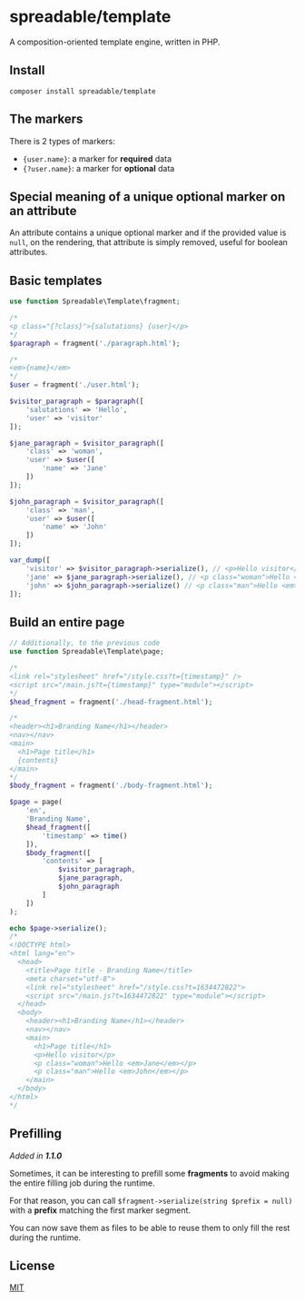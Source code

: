 # spreadable/template

A composition-oriented template engine, written in PHP.

## Install

`composer install spreadable/template`


## The markers

There is 2 types of markers:
* `{user.name}`: a marker for **required** data
* `{?user.name}`: a marker for **optional** data


## Special meaning of a unique optional marker on an attribute

An attribute contains a unique optional marker and if the provided
value is `null`, on the rendering, that attribute is simply removed,
useful for boolean attributes.

## Basic templates

```php
use function Spreadable\Template\fragment;

/*
<p class="{?class}">{salutations} {user}</p>
*/
$paragraph = fragment('./paragraph.html');

/*
<em>{name}</em>
*/
$user = fragment('./user.html');

$visitor_paragraph = $paragraph([
    'salutations' => 'Hello',
    'user' => 'visitor'
]);

$jane_paragraph = $visitor_paragraph([
    'class' => 'woman',
    'user' => $user([
        'name' => 'Jane'
    ])
]);

$john_paragraph = $visitor_paragraph([
    'class' => 'man',
    'user' => $user([
        'name' => 'John'
    ])
]);

var_dump([
    'visitor' => $visitor_paragraph->serialize(), // <p>Hello visitor</p>
    'jane' => $jane_paragraph->serialize(), // <p class="woman">Hello <em>Jane</em></p>"
    'john' => $john_paragraph->serialize() // <p class="man">Hello <em>John</em></p>
]);
```

## Build an entire page

```php
// Additionally, to the previous code
use function Spreadable\Template\page;

/*
<link rel="stylesheet" href="/style.css?t={timestamp}" />
<script src="/main.js?t={timestamp}" type="module"></script>
*/
$head_fragment = fragment('./head-fragment.html');

/*
<header><h1>Branding Name</h1></header>
<nav></nav>
<main>
  <h1>Page title</h1>
  {contents}
</main>
*/ 
$body_fragment = fragment('./body-fragment.html');

$page = page(
    'en',
    'Branding Name',
    $head_fragment([
        'timestamp' => time()
    ]),
    $body_fragment([
        'contents' => [
            $visitor_paragraph,
            $jane_paragraph,
            $john_paragraph
        ]
    ])
);

echo $page->serialize();
/*
<!DOCTYPE html>
<html lang="en">
  <head>
    <title>Page title - Branding Name</title>
    <meta charset="utf-8">
    <link rel="stylesheet" href="/style.css?t=1634472822">
    <script src="/main.js?t=1634472822" type="module"></script>
  </head>
  <body>
    <header><h1>Branding Name</h1></header>
    <nav></nav>
    <main>
      <h1>Page title</h1>
      <p>Hello visitor</p>
      <p class="woman">Hello <em>Jane</em></p>
      <p class="man">Hello <em>John</em></p>
    </main>
  </body>
</html>
*/
```

## Prefilling

*Added in **1.1.0***

Sometimes, it can be interesting to prefill some **fragments** to avoid making the entire filling job during the runtime.

For that reason, you can call `$fragment->serialize(string $prefix = null)` with a **prefix** matching the first marker segment.

You can now save them as files to be able to reuse them to only fill the rest during the runtime.

## License

[MIT](./license)
